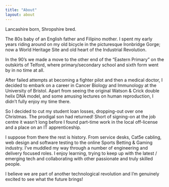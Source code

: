 ```yaml
---
title: "About"
layout: about
---
```

Lancashire born, Shropshire bred.  

The 80s baby of an English father and Filipino mother. I spent my early years riding around on my old bicycle in the picturesque Ironbridge Gorge; now a World Heritage Site and old heart of the Industrial Revolution.

In the 90’s we made a move to the other end of the “Eastern Primary” on the outskirts of Telford, where primary/secondary school and sixth form went by in no time at all.

After failed attempts at becoming a fighter pilot and then a medical doctor, I decided to embark on a career in Cancer Biology and Immunology at the University of Bristol.  Apart from seeing the original Watson & Crick double helix DNA model, and some amusing lectures on human reproduction, I didn’t fully enjoy my time there.  

So I decided to cut my student loan losses, dropping-out over one Christmas.  The prodigal son had returned!  Short of signing-on at the job centre it wasn’t long before I found part-time work in the local off-license and a place on an IT apprenticeship.  

I suppose from there the rest is history. From service desks, Cat5e cabling, web design and software testing to the online Sports Betting & Gaming industry. I’ve muddled my way through a number of engineering and delivery focused roles.  I enjoy learning, trying to keep up with the latest / emerging tech and collaborating with other passionate and truly skilled people.

I believe we are part of another technological revolution and I’m genuinely excited to see what the future brings!
